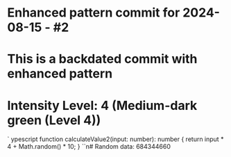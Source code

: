 ﻿# Enhanced pattern commit for 2024-08-15 - #2
# This is a backdated commit with enhanced pattern
# Intensity Level: 4 (Medium-dark green (Level 4))
`	ypescript
function calculateValue2(input: number): number {
    return input * 4 + Math.random() * 10;
}
``n# Random data: 684344660

